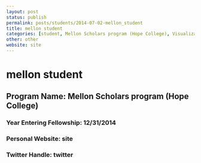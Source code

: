 ```yaml
---
layout: post
status: publish
permalink: posts/students/2014-07-02-mellon_student
title: mellon student
categories: [student, Mellon Scholars program (Hope College), Visualizations, Spatial Humanities, Other]
other: other
website: site
---
```

# mellon student

## Program Name: Mellon Scholars program (Hope College)
### Year Entering Fellowship:  12/31/2014
### Personal Website:  site
### Twitter Handle:  twitter
  